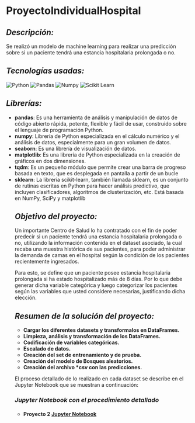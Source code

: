 # ProyectoIndividualHospital

## _Descripción:_
Se realizó un modelo de machine learning para realizar una predicción sobre si un paciente tendrá una estancia hospitalaria prolongada o no.

## _Tecnologías usadas:_
![Python](https://img.shields.io/badge/Python-FFD43B?style=for-the-badge&logo=python&logoColor=blue)
![Pandas](https://img.shields.io/badge/Pandas-2C2D72?style=for-the-badge&logo=pandas&logoColor=white)
![Numpy](https://img.shields.io/badge/Numpy-777BB4?style=for-the-badge&logo=numpy&logoColor=white)
![Scikit Learn](https://img.shields.io/badge/scikit_learn-F7931E?style=for-the-badge&logo=scikit-learn&logoColor=white)

## _Librerías:_
<ul>
    <li><strong>pandas</strong>: Es una herramienta de análisis y manipulación de datos de código abierto rápida, potente, flexible y fácil de usar, construido sobre el lenguaje de programación Python.</li>
    <li><strong>numpy</strong>: Librería de Python especializada en el cálculo numérico y el análisis de datos, especialmente para un gran volumen de datos.</li>
    <li><strong>seaborn</strong>: Es una librería de visualización de datos.</li>
    <li><strong>matplotlib</strong>: Es una librería de Python especializada en la creación de gráficos en dos dimensiones.</li>
    <li><strong>tqdm</strong>: Es un pequeño módulo que permite crear una barra de progreso basada en texto, que es desplegada en pantalla a partir de un bucle</li>
    <li><strong>sklearn</strong>: La librería scikit-learn, también llamada sklearn, es un conjunto de rutinas escritas en Python para hacer análisis predictivo, que incluyen clasificadores, algoritmos de clusterización, etc. Está basada en NumPy, SciPy y matplotlib </li>

## _Objetivo del proyecto:_
Un importante Centro de Salud lo ha contratado con el fin de poder predecir si un paciente tendrá una estancia hospitalaria prolongada o no, utilizando la información contenida en el dataset asociado, la cual recaba una muestra histórica de sus pacientes, para poder administrar la demanda de camas en el hospital según la condición de los pacientes recientemente ingresados.

Para esto, se define que un paciente posee estancia hospitalaria prolongada si ha estado hospitalizado más de 8 días. Por lo que debe generar dicha variable categórica y luego categorizar los pacientes según las variables que usted considere necesarias, justificando dicha elección.

## _Resumen de la solución del proyecto:_
<ul>
  <li>
      <strong>Cargar los diferentes datasets y transformalos en DataFrames.</strong>
  </li>
  <li><strong>Limpieza, análisis y transformación de los DataFrames.</strong></li>
  <li><strong>Codificación de variables categóricas.</strong></li>
  <li><strong>Escalado de datos.</strong></li>
  <li><strong>Creación del set de entrenamiento y de prueba.</strong></li>
  <li><strong>Creación del modelo de Bosques aleatorios.</strong></li>
  <li><strong>Creación del archivo *csv con las predicciones.</strong></li>
</ul>

El proceso detallado de lo realizado en cada dataset se describe en el Jupyter Notebook que se muestran a continuación:

<h3>
  <i>Jupyter Notebook con el procedimiento detallado</i>
  <h4>
    <ul>
      <li>
        <strong>Proyecto 2</strong>
        <a href="https://github.com/JozCrzBrgn/ProyectoIndividualHospital/blob/main/Hospitales.ipynb">Jupyter Notebook</a>
      </li>
    </ul>
   <h4>
</h3>
